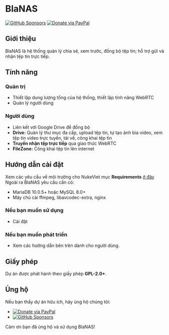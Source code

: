 # BlaNAS

[![GitHub Sponsors](https://img.shields.io/github/sponsors/hoaquynhtim99?style=for-the-badge)](https://github.com/sponsors/hoaquynhtim99)
[![Donate via PayPal](https://img.shields.io/badge/Donate-PayPal-blue?style=for-the-badge)](https://paypal.me/tandung?country.x=VN&locale.x=vi_VN)

## Giới thiệu
BlaNAS là hệ thống quản lý chia sẻ, xem trước, đồng bộ tệp tin; hỗ trợ gửi và nhận tệp tin trực tiếp.

## Tính năng

### Quản trị
- Thiết lập dung lượng tổng của hệ thống, thiết lập tính năng WebRTC
- Quản lý người dùng

### Người dùng
- Liên kết với Google Drive để đồng bộ
- **Drive:** Quản lý thư mục đa cấp, upload tệp tin, tự tạo ảnh bìa video, xem tệp tin video trực tuyến, tải về, công khai tệp tin
- **Truyền nhận tệp trực tiếp** qua giao thức WebRTC
- **FileZone:** Công khai tệp tin lên internet

## Hướng dẫn cài đặt

Xem các yêu cầu về môi trường cho NukeViet mục **Requirements** [ở đây](https://github.com/nukeviet/nukeviet/tree/nukeviet5.0?tab=readme-ov-file#for-users)   
Ngoài ra BlaNAS yêu cầu cần có:
- MariaDB 10.0.5+ hoặc MySQL 8.0+
- Máy chủ cài ffmpeg, libavcodec-extra, nginx

### Nếu bạn muốn sử dụng
- Cài đặt 

### Nếu bạn muốn phát triển
- Xem các hướng dẫn bên trên dành cho người dùng.

## Giấy phép
Dự án được phát hành theo giấy phép **GPL-2.0+**.

## Ủng hộ
Nếu bạn thấy dự án hữu ích, hãy ủng hộ chúng tôi:

- [![Donate via PayPal](https://img.shields.io/badge/Donate-PayPal-blue.svg)](https://paypal.me/tandung?country.x=VN&locale.x=vi_VN)  
- [![GitHub Sponsors](https://img.shields.io/github/sponsors/hoaquynhtim99)](https://github.com/sponsors/hoaquynhtim99)

Cảm ơn bạn đã ủng hộ và sử dụng BlaNAS!
